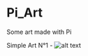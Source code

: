 # Pi_Art
Some art made with Pi

Simple Art N°1 -
![alt text](https://github.com/jclge/Pi_Art/art1.jpg)
